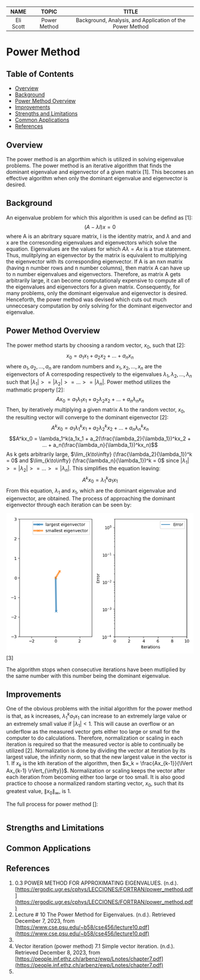 |NAME     |TOPIC       |TITLE                                                    |
|:-------:|:----------:|:-------------------------------------------------------:|
|Eli Scott|Power Method|Background, Analysis, and Application of the Power Method|

# Power Method
## Table of Contents
* [Overview](#overview)
* [Background](#background)
* [Power Method Overview](#power-method-overview)
* [Improvements](#improvements)
* [Strengths and Limitations](#strengths-and-limitations)
* [Common Applications](#common-applications)
* [References](#references)
## Overview
The power method is an algorthim which is utilized in solving eigenvalue problems. The power method is an iterative algorithm that finds the dominant eigenvalue and eigenvector of a given matrix [1]. This becomes an effective algorithm when only the dominant eigenvalue and eigenvector is desired.
## Background
An eigenvalue problem for which this algorithm is used can be defind as [1]:
$$(A-\lambda I)x = 0$$
where A is an abritrary square matrix, I is the identity matrix, and $\lambda$ and and x are the corresonding eigenvalues and eigenvectors which solve the equation. Eigenvalues are the values for which $A\lambda = Ax$ is a true statement. Thus, mulitplying an eigenvector by the matrix is equivalent to multiplying the eigenvector with its corresponding eigenvector. If A is an nxn matrix (having n number rows and n number columns), then matrix A can have up to n number eigenvalues and eigenvectors. Therefore, as matrix A gets arbitrarily large, it can become computationaly expensive to compute all of the eigenvalues and eigenvectors for a given matrix. Consequently, for many problems, only the dominant eigenvalue and eigenvector is desired. Henceforth, the power method was devised which cuts out much unneccesary computation by only solving for the dominant eigenvector and eigenvalue. 
## Power Method Overview
The power method starts by choosing a random vector, $x_0$, such that [2]:
$$x_0 = a_1x_1 + a_2x_2 + ... + a_nx_n$$
where $a_1, a_2, ..., a_n$ are random numbers and $x_1, x_2, ..., x_n$ are the eigenvectors of A correspoding respectively to the eigenvalues $\lambda_1, \lambda_2, ..., \lambda_n$ such that $|\lambda_1| >= |\lambda_2| >= ... >= |\lambda_n|$. Power method utilizes the mathmatic property [2]:
$$Ax_0 = a_1\lambda_1x_1 + a_2\lambda_2x_2 + ... + a_n\lambda_nx_n$$
Then, by iteratively multiplying a given matrix A to the random vector, $x_0$, the resulting vector will converge to the dominant eigenvector [2]:
$$A^kx_0 = a_1\lambda_1^kx_1 + a_2\lambda_2^kx_2 + ... + a_n\lambda^k_nx_n$$
$$A^kx_0 = \lambda_1^k(a_1x_1 + a_2(\frac{\lambda_2}{\lambda_1})^kx_2 + ... + a_n(\frac{\lambda_n}{\lambda_1})^kx_n)$$
As k gets arbitrarily large, $\lim_{k\to\infty} (\frac{\lambda_2}{\lambda_1})^k = 0$ and $\lim_{k\to\infty} (\frac{\lambda_n}{\lambda_1})^k = 0$ since $|\lambda_1| >= |\lambda_2| >= ... >= |\lambda_n|$. This simplifies the equation leaving:
$$A^kx_0 = \lambda_1^ka_1x_1$$
From this equation, $\lambda_1$ and $x_1$, which are the dominant eigenvalue and eigenvector, are obtained. The process of approaching the dominant eigenvector through each iteration can be seen by:

![](Animation_of_the_Power_Iteration_Algorithm.gif) [3]

The algorithm stops when consecutive iterations have been mutliplied by the same number with this number being the dominant eigenvalue.
## Improvements
One of the obvious problems with the initial algorithm for the power method is that, as k increases, $\lambda_1^ka_1x_1$ can increase to an extremely large value or an extremely small value if $|\lambda_1| < 1$. This will cause an overflow or an underflow as the measured vector gets either too large or small for the computer to do calculations. Therefore, normalization or scaling in each iteration is required so that the measured vector is able to continually be utilized [2]. Normalization is done by dividing the vector at iteration by its largest value, the infinity norm, so that the new largest value in the vector is 1. If $x_k$ is the kth iteration of the algorithm, then $x_k = \frac{Ax_{k-1}}{\lVert Ax_{k-1} \rVert_{\infty}}$. Normalization or scaling keeps the vector after each iteration from becoming either too large or too small. It is also good practice to choose a normalized random starting vector, $x_0$, such that its greatest value, $\lVert x_0 \rVert_{\infty}$, is 1. 

The full process for power method []:
```

```

## Strengths and Limitations

## Common Applications

## References
1. 0.3 POWER METHOD FOR APPROXIMATING EIGENVALUES. (n.d.). [https://ergodic.ugr.es/cphys/LECCIONES/FORTRAN/power_method.pdf](https://ergodic.ugr.es/cphys/LECCIONES/FORTRAN/power_method.pdf)
2. Lecture # 10 The Power Method for Eigenvalues. (n.d.). Retrieved December 7, 2023, from [https://www.cse.psu.edu/~b58/cse456/lecture10.pdf](https://www.cse.psu.edu/~b58/cse456/lecture10.pdf)
3. 
4. Vector iteration (power method) 7.1 Simple vector iteration. (n.d.). Retrieved December 8, 2023, from [https://people.inf.ethz.ch/arbenz/ewp/Lnotes/chapter7.pdf](https://people.inf.ethz.ch/arbenz/ewp/Lnotes/chapter7.pdf)
5. 
